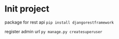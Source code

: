 # Init project 
package for rest api
```pip install djangorestframework```

register admin url
```py manage.py createsuperuser```
